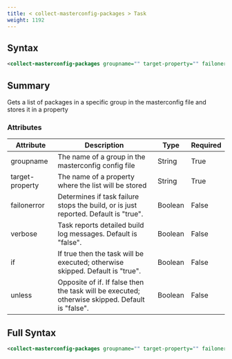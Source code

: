 ```yaml
---
title: < collect-masterconfig-packages > Task
weight: 1192
---
```

## Syntax
```xml
<collect-masterconfig-packages groupname="" target-property="" failonerror="" verbose="" if="" unless="" />
```
## Summary ##
Gets a list of packages in a specific group in the masterconfig file and stores it in a property


### Attributes
| Attribute | Description | Type | Required |
| --------- | ----------- | ---- | -------- |
| groupname | The name of a group in the masterconfig config file | String | True |
| target-property | The name of a property where the list will be stored | String | True |
| failonerror | Determines if task failure stops the build, or is just reported. Default is &quot;true&quot;. | Boolean | False |
| verbose | Task reports detailed build log messages.  Default is &quot;false&quot;. | Boolean | False |
| if | If true then the task will be executed; otherwise skipped. Default is &quot;true&quot;. | Boolean | False |
| unless | Opposite of if.  If false then the task will be executed; otherwise skipped. Default is &quot;false&quot;. | Boolean | False |

## Full Syntax
```xml
<collect-masterconfig-packages groupname="" target-property="" failonerror="" verbose="" if="" unless="" />
```
